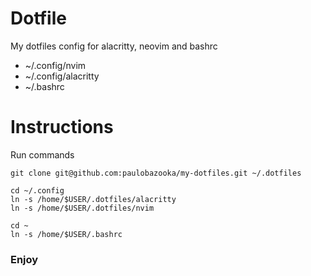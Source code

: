 # Dotfile
My dotfiles config for alacritty, neovim and bashrc
- ~/.config/nvim
- ~/.config/alacritty
- ~/.bashrc

# Instructions
Run commands
```shell
git clone git@github.com:paulobazooka/my-dotfiles.git ~/.dotfiles

cd ~/.config
ln -s /home/$USER/.dotfiles/alacritty
ln -s /home/$USER/.dotfiles/nvim

cd ~
ln -s /home/$USER/.bashrc
```

### Enjoy
